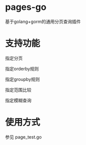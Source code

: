 # pages-go

基于golang+gorm的通用分页查询插件

# 支持功能

指定分页

指定orderby规则

指定groupby规则

指定范围比较

指定模糊查询

# 使用方式

参见 page_test.go
